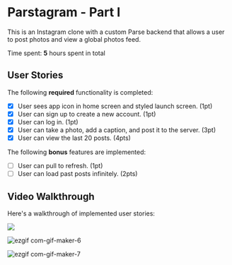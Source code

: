 # Parstagram - Part I

This is an Instagram clone with a custom Parse backend that allows a user to post photos and view a global photos feed.

Time spent: **5** hours spent in total

## User Stories

The following **required** functionality is completed:

- [x] User sees app icon in home screen and styled launch screen. (1pt)
- [x] User can sign up to create a new account. (1pt)
- [x] User can log in. (1pt)
- [x] User can take a photo, add a caption, and post it to the server. (3pt)
- [x] User can view the last 20 posts. (4pts)

The following **bonus** features are implemented:

- [ ] User can pull to refresh. (1pt)
- [ ] User can load past posts infinitely. (2pts)

## Video Walkthrough

Here's a walkthrough of implemented user stories:

![](https://i.imgur.com/XGacmWo.gif)

![ezgif com-gif-maker-6](https://user-images.githubusercontent.com/68205883/136706357-f4c4469c-b609-4f04-bdae-991e414db362.gif)


![ezgif com-gif-maker-7](https://user-images.githubusercontent.com/68205883/136814801-a106e0b4-fe41-4dc9-93a8-3a6c390e1952.gif)
